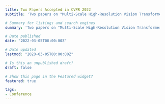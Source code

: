 ```yaml
---
title: Two Papers Accepted in CVPR 2022
subtitle: 'Two papers on "Multi-Scale High-Resolution Vision Transformer for Semantic Segmentation" and "SplitNets: Designing Neural Architectures for Efficient Distributed Computing on Head-Mounted Systems" are accepted by CVPR'2022. Cheers!'

# Summary for listings and search engines
summary: 'Two papers on "Multi-Scale High-Resolution Vision Transformer for Semantic Segmentation" and "SplitNets: Designing Neural Architectures for Efficient Distributed Computing on Head-Mounted Systems" are accepted by CVPR'2022.'

# Date published
date: "2022-03-05T00:00:00Z"

# Date updated
lastmod: "2020-03-05T00:00:00Z"

# Is this an unpublished draft?
draft: false

# Show this page in the Featured widget?
featured: true

tags:
- Conference
---
```


